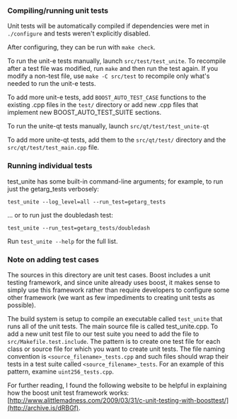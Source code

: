 ### Compiling/running unit tests

Unit tests will be automatically compiled if dependencies were met in `./configure`
and tests weren't explicitly disabled.

After configuring, they can be run with `make check`.

To run the unit-e tests manually, launch `src/test/test_unite`. To recompile
after a test file was modified, run `make` and then run the test again. If you
modify a non-test file, use `make -C src/test` to recompile only what's needed
to run the unit-e tests.

To add more unit-e tests, add `BOOST_AUTO_TEST_CASE` functions to the existing
.cpp files in the `test/` directory or add new .cpp files that
implement new BOOST_AUTO_TEST_SUITE sections.

To run the unite-qt tests manually, launch `src/qt/test/test_unite-qt`

To add more unite-qt tests, add them to the `src/qt/test/` directory and
the `src/qt/test/test_main.cpp` file.

### Running individual tests

test_unite has some built-in command-line arguments; for
example, to run just the getarg_tests verbosely:

    test_unite --log_level=all --run_test=getarg_tests

... or to run just the doubledash test:

    test_unite --run_test=getarg_tests/doubledash

Run `test_unite --help` for the full list.

### Note on adding test cases

The sources in this directory are unit test cases.  Boost includes a
unit testing framework, and since unite already uses boost, it makes
sense to simply use this framework rather than require developers to
configure some other framework (we want as few impediments to creating
unit tests as possible).

The build system is setup to compile an executable called `test_unite`
that runs all of the unit tests.  The main source file is called
test_unite.cpp. To add a new unit test file to our test suite you need
to add the file to `src/Makefile.test.include`. The pattern is to create
one test file for each class or source file for which you want to create
unit tests.  The file naming convention is `<source_filename>_tests.cpp`
and such files should wrap their tests in a test suite
called `<source_filename>_tests`. For an example of this pattern,
examine `uint256_tests.cpp`.

For further reading, I found the following website to be helpful in
explaining how the boost unit test framework works:
[http://www.alittlemadness.com/2009/03/31/c-unit-testing-with-boosttest/](http://archive.is/dRBGf).
